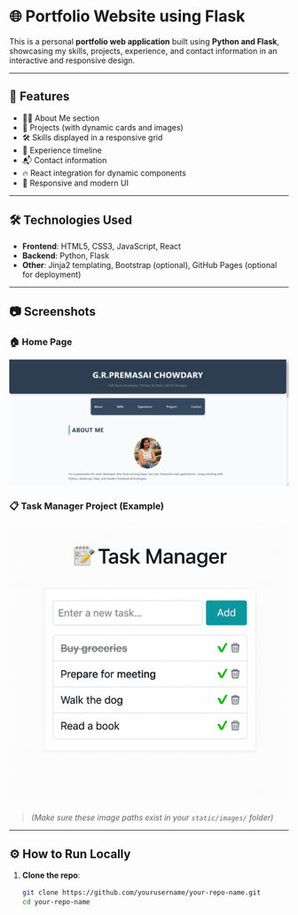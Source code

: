 # 🌐 Portfolio Website using Flask

This is a personal **portfolio web application** built using **Python and Flask**, showcasing my skills, projects, experience, and contact information in an interactive and responsive design.

---

## 🚀 Features

- 🧑‍💻 About Me section
- 💼 Projects (with dynamic cards and images)
- 🛠️ Skills displayed in a responsive grid
- 📄 Experience timeline
- 📬 Contact information
- 🔥 React integration for dynamic components
- 🌈 Responsive and modern UI

---

## 🛠️ Technologies Used

- **Frontend**: HTML5, CSS3, JavaScript, React
- **Backend**: Python, Flask
- **Other**: Jinja2 templating, Bootstrap (optional), GitHub Pages (optional for deployment)

---

## 📷 Screenshots

### 🏠 Home Page
![Home Page](static/images/portfolio.jpg)

### 📋 Task Manager Project (Example)
![Task Manager](static/images/task-manager.jpg)

> *(Make sure these image paths exist in your `static/images/` folder)*

---

## ⚙️ How to Run Locally

1. **Clone the repo**:
   ```bash
   git clone https://github.com/yourusername/your-repo-name.git
   cd your-repo-name
